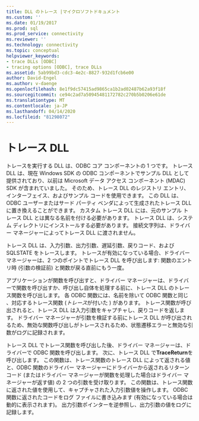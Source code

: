 ```yaml
---
title: DLL のトレース |マイクロソフトドキュメント
ms.custom: ''
ms.date: 01/19/2017
ms.prod: sql
ms.prod_service: connectivity
ms.reviewer: ''
ms.technology: connectivity
ms.topic: conceptual
helpviewer_keywords:
- trace DLLs [ODBC]
- tracing options [ODBC], trace DLLs
ms.assetid: 5ab99bd3-cdc3-4e2c-8827-932d1fcb6e00
author: David-Engel
ms.author: v-daenge
ms.openlocfilehash: 8e1f9dc57415ad9865ca1b2ad02487b62a93f18f
ms.sourcegitcommit: ce94c2ad7a50945481172782c270b5b0206e61de
ms.translationtype: MT
ms.contentlocale: ja-JP
ms.lasthandoff: 04/14/2020
ms.locfileid: "81298072"
---
```

# <a name="trace-dll"></a>トレース DLL
トレースを実行する DLL は、ODBC コア コンポーネントの 1 つです。 トレース DLL は、現在 Windows SDK の ODBC コンポーネントでサンプル DLL として提供されており、以前は Microsoft データ アクセス コンポーネント (MDAC) SDK が含まれていました。 そのため、トレース DLL のレジストリ エントリ、インターフェイス、およびサンプル コードを使用できます。 この DLL は、ODBC ユーザーまたはサード パーティ ベンダによって生成されたトレース DLL に置き換えることができます。 カスタム トレース DLL には、元のサンプル トレース DLL とは異なる名前を付ける必要があります。 トレース DLL は、システム ディレクトリにインストールする必要があります。 接続文字列は、ドライバー マネージャーによってトレース DLL に渡されません。  
  
 トレース DLL は、入力引数、出力引数、遅延引数、戻りコード、および SQLSTATE をトレースします。 トレースが有効になっている場合、ドライバー マネージャーは、2 つのポイントでトレース DLL を呼び出します: 関数のエントリ時 (引数の検証前) と関数が戻る直前にもう一度。  
  
 アプリケーションが関数を呼び出すと、ドライバー マネージャーは、ドライバーで関数を呼び出すか、呼び出し自体を処理する前に、トレース DLL のトレース関数を呼び出します。 各 ODBC 関数には、名前を除いて ODBC 関数と同じ 、対応するトレース関数 (*トレース*が付いた ) があります。 トレース関数が呼び出されると、トレース DLL は入力引数をキャプチャし、戻りコードを返します。 ドライバー マネージャーが引数を検証する前にトレース DLL が呼び出されるため、無効な関数呼び出しがトレースされるため、状態遷移エラーと無効な引数がログに記録されます。  
  
 トレース DLL でトレース関数を呼び出した後、ドライバー マネージャーは、ドライバーで ODBC 関数を呼び出します。 次に、トレース DLL で**TraceReturn**を呼び出します。 この関数は、トレース関数のトレース DLL によって返される値と、ODBC 関数のドライバー マネージャーにドライバーから返されるリターン コード (またはドライバー マネージャーが関数を処理した場合はドライバー マネージャーが返す値) の 2 つの引数を受け取ります。 この関数は、トレース関数に返された値を使用して、キャプチャされた入力引数値を操作します。 ODBC 関数に返されたコードをログ ファイルに書き込みます (有効になっている場合は動的に表示されます)。 出力引数ポインターを逆参照し、出力引数の値をログに記録します。
